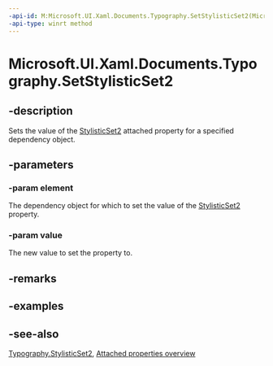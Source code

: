 ```yaml
---
-api-id: M:Microsoft.UI.Xaml.Documents.Typography.SetStylisticSet2(Microsoft.UI.Xaml.DependencyObject,System.Boolean)
-api-type: winrt method
---
```


<!-- Method syntax
public void SetStylisticSet2(Windows.UI.Xaml.DependencyObject element, System.Boolean value)
-->

# Microsoft.UI.Xaml.Documents.Typography.SetStylisticSet2

## -description
Sets the value of the [StylisticSet2](typography_stylisticset2.md) attached property for a specified dependency object.

## -parameters
### -param element
The dependency object for which to set the value of the [StylisticSet2](typography_stylisticset2.md) property.

### -param value
The new value to set the property to.

## -remarks

## -examples

## -see-also

[Typography.StylisticSet2](typography_stylisticset2.md), [Attached properties overview](/windows/uwp/xaml-platform/attached-properties-overview)
